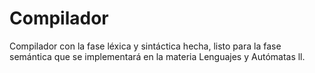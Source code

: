 # Compilador
Compilador con la fase léxica y sintáctica hecha, listo para la fase semántica que se implementará en la materia Lenguajes y Autómatas ll.
